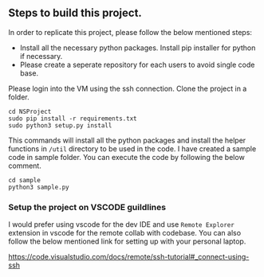 ## Steps to build this project.

In order to replicate this project, please follow the below mentioned steps:
    
- Install all the necessary python packages. Install pip installer for python if necessary.
- Please create a seperate repository for each users to avoid single code base.

Please login into the VM using the ssh connection. Clone the project in a folder.

```
cd NSProject
sudo pip install -r requirements.txt
sudo python3 setup.py install
```

This commands will install all the python packages and install the helper functions in `/util` directory to be used in the code. I have created a sample code in sample folder. You can execute the code by following the below comment.

```
cd sample
python3 sample.py
```

### Setup the project on VSCODE guildlines ###

I would prefer using vscode for the dev IDE and use `Remote Explorer` extension in vscode for the remote collab with codebase. You can also follow the below mentioned link for setting up with your personal laptop.

https://code.visualstudio.com/docs/remote/ssh-tutorial#_connect-using-ssh 
